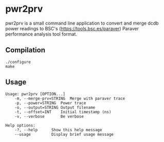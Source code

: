 pwr2prv
=========

pwr2prv is a small command line application to convert and merge dcdb power
readings to BSC's (https://tools.bsc.es/paraver) Paraver performance analysis
tool format.

Compilation
-----------
	./configure
	make

Usage
-----
	Usage: pwr2prv [OPTION...]
		-m, --merge-prv=STRING	Merge with paraver trace
		-p, --power=STRING	Power trace
		-o, --output=STRING	Output filename
		-t, --offset=INT	Initial timestamp (ns)
		-v, --verbose		Be verbose
	
	Help options:
		-?, --help		Show this help message
		--usage			Display brief usage message
